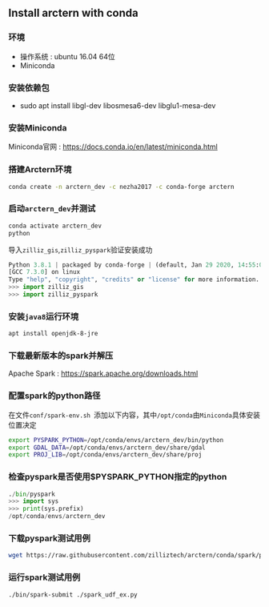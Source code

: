 ## Install arctern with conda
### 环境
- 操作系统 : ubuntu 16.04 64位
- Miniconda

### 安装依赖包
- sudo apt install libgl-dev libosmesa6-dev libglu1-mesa-dev

### 安装Miniconda
Miniconda官网 : https://docs.conda.io/en/latest/miniconda.html

### 搭建Arctern环境
```bash
conda create -n arctern_dev -c nezha2017 -c conda-forge arctern
```

### 启动`arctern_dev`并测试
```bash
conda activate arctern_dev
python
```
导入`zilliz_gis`,`zilliz_pyspark`验证安装成功
```python
Python 3.8.1 | packaged by conda-forge | (default, Jan 29 2020, 14:55:04) 
[GCC 7.3.0] on linux
Type "help", "copyright", "credits" or "license" for more information.
>>> import zilliz_gis
>>> import zilliz_pyspark
```

### 安装`java8`运行环境
```bash
apt install openjdk-8-jre
```

### 下载最新版本的spark并解压
Apache Spark : https://spark.apache.org/downloads.html

### 配置spark的python路径
在文件`conf/spark-env.sh `添加以下内容，其中`/opt/conda`由`Miniconda`具体安装位置决定
```bash
export PYSPARK_PYTHON=/opt/conda/envs/arctern_dev/bin/python
export GDAL_DATA=/opt/conda/envs/arctern_dev/share/gdal
export PROJ_LIB=/opt/conda/envs/arctern_dev/share/proj
```

### 检查pyspark是否使用$PYSPARK_PYTHON指定的python
```python
./bin/pyspark
>>> import sys
>>> print(sys.prefix)
/opt/conda/envs/arctern_dev
```

### 下载pyspark测试用例
```bash
wget https://raw.githubusercontent.com/zilliztech/arctern/conda/spark/pyspark/examples/gis/spark_udf_ex.py
```

### 运行spark测试用例
```bash
./bin/spark-submit ./spark_udf_ex.py
```
